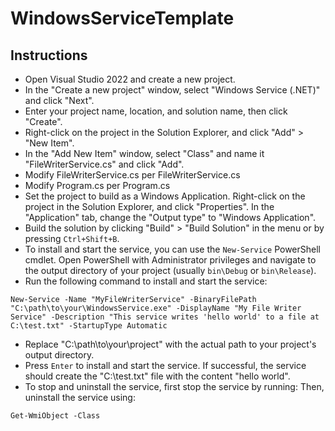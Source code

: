 # WindowsServiceTemplate

## Instructions

- Open Visual Studio 2022 and create a new project.
- In the "Create a new project" window, select "Windows Service (.NET)" and click "Next".
- Enter your project name, location, and solution name, then click "Create".
- Right-click on the project in the Solution Explorer, and click "Add" > "New Item".
- In the "Add New Item" window, select "Class" and name it "FileWriterService.cs" and click "Add".
- Modify FileWriterService.cs per FileWriterService.cs
- Modify Program.cs per Program.cs
- Set the project to build as a Windows Application. Right-click on the project in the Solution Explorer, and click "Properties". In the "Application" tab, change the "Output type" to "Windows Application".
- Build the solution by clicking "Build" > "Build Solution" in the menu or by pressing `Ctrl+Shift+B`.
- To install and start the service, you can use the `New-Service` PowerShell cmdlet. Open PowerShell with Administrator privileges and navigate to the output directory of your project (usually `bin\Debug` or `bin\Release`).
- Run the following command to install and start the service:
```
New-Service -Name "MyFileWriterService" -BinaryFilePath "C:\path\to\your\WindowsService.exe" -DisplayName "My File Writer Service" -Description "This service writes 'hello world' to a file at C:\test.txt" -StartupType Automatic
```
- Replace "C:\path\to\your\project" with the actual path to your project's output directory.
- Press `Enter` to install and start the service. If successful, the service should create the "C:\test.txt" file with the content "hello world".
- To stop and uninstall the service, first stop the service by running:
Then, uninstall the service using:
```
Get-WmiObject -Class
```